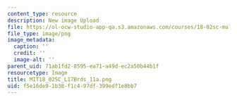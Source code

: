 ```yaml
---
content_type: resource
description: New image Upload
file: https://ol-ocw-studio-app-qa.s3.amazonaws.com/courses/18-02sc-multivariable-calculus-fall-2010/f5e16de91b38f1c497df399edf1e8bb7_MIT18_02SC_L17Brds_11a.png
file_type: image/png
image_metadata:
  caption: ''
  credit: ''
  image-alt: ''
parent_uid: 71ab1fd2-8595-ea71-a49d-ec2a50b44b1f
resourcetype: Image
title: MIT18_02SC_L17Brds_11a.png
uid: f5e16de9-1b38-f1c4-97df-399edf1e8bb7
---
```

